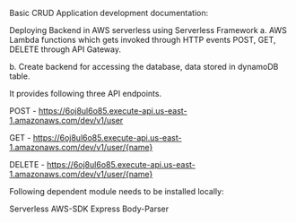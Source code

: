 Basic CRUD Application development documentation:

Deploying Backend in AWS serverless using Serverless Framework
a. AWS Lambda functions which gets invoked through HTTP events POST, GET, DELETE through API Gateway.

b. Create backend for accessing the database, data stored in dynamoDB table. 

It provides following three API endpoints.

POST - https://6oj8ul6o85.execute-api.us-east-1.amazonaws.com/dev/v1/user

GET - https://6oj8ul6o85.execute-api.us-east-1.amazonaws.com/dev/v1/user/{name}

DELETE - https://6oj8ul6o85.execute-api.us-east-1.amazonaws.com/dev/v1/user/{name}

Following dependent module needs to be installed locally:

Serverless
AWS-SDK
Express
Body-Parser
